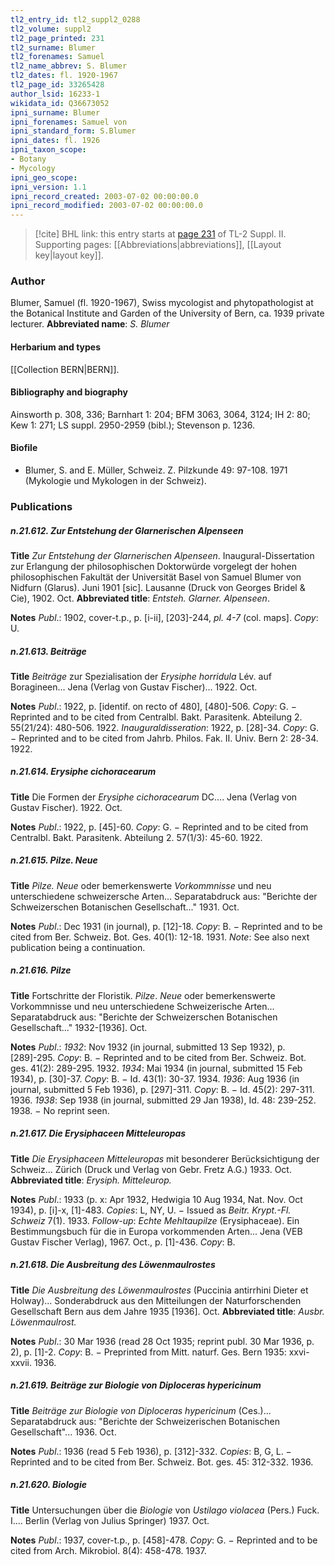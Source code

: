 ```yaml
---
tl2_entry_id: tl2_suppl2_0288
tl2_volume: suppl2
tl2_page_printed: 231
tl2_surname: Blumer
tl2_forenames: Samuel
tl2_name_abbrev: S. Blumer
tl2_dates: fl. 1920-1967
tl2_page_id: 33265428
author_lsid: 16233-1
wikidata_id: Q36673052
ipni_surname: Blumer
ipni_forenames: Samuel von
ipni_standard_form: S.Blumer
ipni_dates: fl. 1926
ipni_taxon_scope: 
- Botany
- Mycology
ipni_geo_scope: 
ipni_version: 1.1
ipni_record_created: 2003-07-02 00:00:00.0
ipni_record_modified: 2003-07-02 00:00:00.0
---
```



> [!cite] BHL link: this entry starts at [page 231](https://www.biodiversitylibrary.org/page/33265428) of TL-2 Suppl. II.
> Supporting pages: [[Abbreviations|abbreviations]], [[Layout key|layout key]].

### Author

Blumer, Samuel (fl. 1920-1967), Swiss mycologist and phytopathologist at the Botanical Institute and Garden of the University of Bern, ca. 1939 private lecturer. 
**Abbreviated name**: *S. Blumer*

#### Herbarium and types

[[Collection BERN|BERN]].

#### Bibliography and biography

Ainsworth p. 308, 336; Barnhart 1: 204; BFM 3063, 3064, 3124; IH 2: 80; Kew 1: 271; LS suppl. 2950-2959 (bibl.); Stevenson p. 1236.

#### Biofile

- Blumer, S. and E. Müller, Schweiz. Z. Pilzkunde 49: 97-108. 1971 (Mykologie und Mykologen in der Schweiz).

### Publications

##### n.21.612. Zur Entstehung der Glarnerischen Alpenseen

**Title**
*Zur Entstehung der Glarnerischen Alpenseen*. Inaugural-Dissertation zur Erlangung der philosophischen Doktorwürde vorgelegt der hohen philosophischen Fakultät der Universität Basel von Samuel Blumer von Nidfurn (Glarus). Juni 1901 \[sic\]. Lausanne (Druck von Georges Bridel & Cie), 1902. Oct.
**Abbreviated title**: *Entsteh. Glarner. Alpenseen*.

**Notes**
*Publ*.: 1902, cover-t.p., p. \[i-ii\], \[203\]-244, *pl. 4-7* (col. maps\]. *Copy*: U.

##### n.21.613. Beiträge

**Title**
*Beiträge* zur Spezialisation der *Erysiphe horridula* Lév. auf Boragineen... Jena (Verlag von Gustav Fischer)... 1922. Oct.

**Notes**
*Publ*.: 1922, p. \[identif. on recto of 480\], \[480\]-506. *Copy*: G. − Reprinted and to be cited from Centralbl. Bakt. Parasitenk. Abteilung 2. 55(21/24): 480-506. 1922.
*Inauguraldisseration*: 1922, p. \[28\]-34. *Copy*: G. − Reprinted and to be cited from Jahrb. Philos. Fak. II. Univ. Bern 2: 28-34. 1922.

##### n.21.614. Erysiphe cichoracearum

**Title**
Die Formen der *Erysiphe cichoracearum* DC.... Jena (Verlag von Gustav Fischer). 1922. Oct.

**Notes**
*Publ*.: 1922, p. \[45\]-60. *Copy*: G. − Reprinted and to be cited from Centralbl. Bakt. Parasitenk. Abteilung 2. 57(1/3): 45-60. 1922.

##### n.21.615. Pilze. Neue

**Title**
*Pilze. Neue* oder bemerkenswerte *Vorkommnisse* und neu unterschiedene schweizersche Arten... Separatabdruck aus: "Berichte der Schweizerschen Botanischen Gesellschaft..." 1931. Oct.

**Notes**
*Publ*.: Dec 1931 (in journal), p. \[12\]-18. *Copy*: B. − Reprinted and to be cited from Ber. Schweiz. Bot. Ges. 40(1): 12-18. 1931.
*Note*: See also next publication being a continuation.

##### n.21.616. Pilze

**Title**
Fortschritte der Floristik. *Pilze*. *Neue* oder bemerkenswerte Vorkommnisse und neu unterschiedene Schweizerische Arten... Separatabdruck aus: "Berichte der Schweizerschen Botanischen Gesellschaft..." 1932-\[1936\]. Oct.

**Notes**
*Publ*.: *1932*: Nov 1932 (in journal, submitted 13 Sep 1932), p. \[289\]-295. *Copy*: B. − Reprinted and to be cited from Ber. Schweiz. Bot. ges. 41(2): 289-295. 1932.
*1934*: Mai 1934 (in journal, submitted 15 Feb 1934), p. \[30\]-37. *Copy*: B. − Id. 43(1): 30-37. 1934.
*1936*: Aug 1936 (in journal, submitted 5 Feb 1936), p. \[297\]-311. *Copy*: B. − Id. 45(2): 297-311. 1936.
*1938*: Sep 1938 (in journal, submitted 29 Jan 1938), Id. 48: 239-252. 1938. − No reprint seen.

##### n.21.617. Die Erysiphaceen Mitteleuropas

**Title**
*Die Erysiphaceen Mitteleuropas* mit besonderer Berücksichtigung der Schweiz... Zürich (Druck und Verlag von Gebr. Fretz A.G.) 1933. Oct.
**Abbreviated title**: *Erysiph. Mitteleurop.*

**Notes**
*Publ*.: 1933 (p. x: Apr 1932, Hedwigia 10 Aug 1934, Nat. Nov. Oct 1934), p. \[i\]-x, \[1\]-483.
*Copies*: L, NY, U. − Issued as *Beitr. Krypt.-Fl. Schweiz* 7(1). 1933.
*Follow-up*: *Echte Mehltaupilze* (Erysiphaceae). Ein Bestimmungsbuch für die in Europa vorkommenden Arten... Jena (VEB Gustav Fischer Verlag), 1967. Oct., p. \[1\]-436. *Copy*: B.

##### n.21.618. Die Ausbreitung des Löwenmaulrostes

**Title**
*Die Ausbreitung des Löwenmaulrostes* (Puccinia antirrhini Dieter et Holway)... Sonderabdruck aus den Mitteilungen der Naturforschenden Gesellschaft Bern aus dem Jahre 1935 \[1936\]. Oct.
**Abbreviated title**: *Ausbr. Löwenmaulrost.*

**Notes**
*Publ*.: 30 Mar 1936 (read 28 Oct 1935; reprint publ. 30 Mar 1936, p. 2), p. \[1\]-2. *Copy*: B. − Preprinted from Mitt. naturf. Ges. Bern 1935: xxvi-xxvii. 1936.

##### n.21.619. Beiträge zur Biologie von Diploceras hypericinum

**Title**
*Beiträge zur Biologie von Diploceras hypericinum* (Ces.)... Separatabdruck aus: "Berichte der Schweizerischen Botanischen Gesellschaft"... 1936. Oct.

**Notes**
*Publ*.: 1936 (read 5 Feb 1936), p. \[312\]-332. *Copies*: B, G, L. − Reprinted and to be cited from Ber. Schweiz. Bot. ges. 45: 312-332. 1936.

##### n.21.620. Biologie

**Title**
Untersuchungen über die *Biologie* von *Ustilago violacea* (Pers.) Fuck. I.... Berlin (Verlag von Julius Springer) 1937. Oct.

**Notes**
*Publ*.: 1937, cover-t.p., p. \[458\]-478. *Copy*: G. − Reprinted and to be cited from Arch. Mikrobiol. 8(4): 458-478. 1937.


